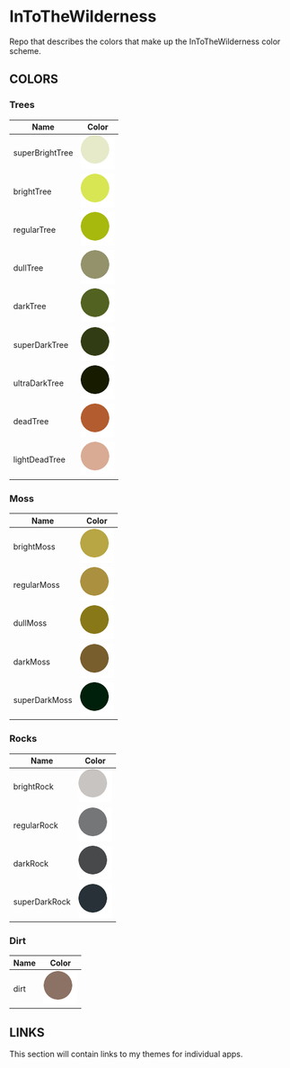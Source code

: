 # InToTheWilderness
Repo that describes the colors that make up the InToTheWilderness color scheme.

## COLORS

### Trees
| Name            | Color     |
| --------------- | -------   |
| superBrightTree |![superBrightTree](images/superBrightTree.png)|
| brightTree      |![brightTree](images/brightTree.png) |
| regularTree     |![regularTree](images/regularTree.png) |
| dullTree        |![dullTree](images/dullTree.png) |
| darkTree        |![darkTree](images/darkTree.png) |
| superDarkTree   |![superDarkTree](images/superDarkTree.png) |
| ultraDarkTree   |![ultraDarkTree](images/ultraDarkTree.png) |
| deadTree        |![deadTree](images/deadTree.png) |
| lightDeadTree   |![lightDeadTree](images/lightDeadTree.png) |
### Moss                 
| Name            | Color     |
| --------------- | -------   |
| brightMoss      | ![brightMoss](images/brightMoss.png) |
| regularMoss     |![regularMoss](images/regularMoss.png) |
| dullMoss        |![dullMoss](images/dullMoss.png) |
| darkMoss        |![darkMoss](images/darkMoss.png) |
| superDarkMoss   |![superDarkMoss](images/superDarkMoss.png) |
### Rocks                
| Name            | Color     |
| --------------- | -------   |
| brightRock      |  ![brightRock](images/brightRock.png)|
| regularRock     |  ![regularRock](images/regularRock.png)|
| darkRock        |  ![darkRock](images/darkRock.png)|
| superDarkRock   |  ![superDarkRock](images/superDarkRock.png)|
### Dirt                 
| Name            | Color     |
| --------------- | -------   |
| dirt            |  ![dirt](images/dirt.png)|

## LINKS
This section will contain links to my themes for individual apps.
